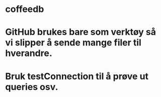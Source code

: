 # coffeedb

# GitHub brukes bare som verktøy så vi slipper å sende mange filer til hverandre.

# Bruk testConnection til å prøve ut queries osv.